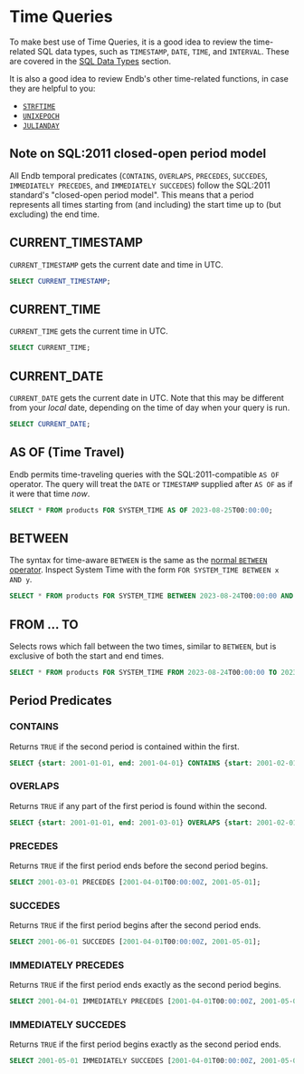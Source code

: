 # Time Queries

To make best use of Time Queries, it is a good idea to review the
time-related SQL data types, such as `TIMESTAMP`, `DATE`, `TIME`,
and `INTERVAL`.
These are covered in the [SQL Data Types](data_types.md) section.

It is also a good idea to review Endb's other time-related functions,
in case they are helpful to you:

* [`STRFTIME`](functions.md#strftime)
* [`UNIXEPOCH`](functions.md#unixepoch)
* [`JULIANDAY`](functions.md#julianday)

## Note on SQL:2011 closed-open period model

All Endb temporal predicates (`CONTAINS`, `OVERLAPS`, `PRECEDES`,
`SUCCEDES`, `IMMEDIATELY PRECEDES`, and `IMMEDIATELY SUCCEDES`)
follow the SQL:2011 standard's "closed-open period model".
This means that a period represents all times starting from (and including)
the start time up to (but excluding) the end time.

## CURRENT_TIMESTAMP

`CURRENT_TIMESTAMP` gets the current date and time in UTC.

```sql
SELECT CURRENT_TIMESTAMP;
```

## CURRENT_TIME

`CURRENT_TIME` gets the current time in UTC.

```sql
SELECT CURRENT_TIME;
```

## CURRENT_DATE

`CURRENT_DATE` gets the current date in UTC.
Note that this may be different from your _local_ date,
depending on the time of day when your query is run.

```sql
SELECT CURRENT_DATE;
```

## AS OF (Time Travel)

Endb permits time-traveling queries with the SQL:2011-compatible
`AS OF` operator.
The query will treat the `DATE` or `TIMESTAMP` supplied after `AS OF`
as if it were that time _now_.

```sql
SELECT * FROM products FOR SYSTEM_TIME AS OF 2023-08-25T00:00:00;
```

## BETWEEN

The syntax for time-aware `BETWEEN` is the same as the
[normal `BETWEEN` operator](operators.md#between).
Inspect System Time with the form `FOR SYSTEM_TIME BETWEEN x AND y`.

```sql
SELECT * FROM products FOR SYSTEM_TIME BETWEEN 2023-08-24T00:00:00 AND 2023-08-25T00:00:00;
```

## FROM ... TO

Selects rows which fall between the two times, similar to `BETWEEN`,
but is exclusive of both the start and end times.

```sql
SELECT * FROM products FOR SYSTEM_TIME FROM 2023-08-24T00:00:00 TO 2023-08-30T00:00:00;
```

## Period Predicates

### CONTAINS

Returns `TRUE` if the second period is contained within the first.

```sql
SELECT {start: 2001-01-01, end: 2001-04-01} CONTAINS {start: 2001-02-01, end: 2001-04-01};
```

### OVERLAPS

Returns `TRUE` if any part of the first period is found within the second.

```sql
SELECT {start: 2001-01-01, end: 2001-03-01} OVERLAPS {start: 2001-02-01, end: 2001-04-01};
```

### PRECEDES

Returns `TRUE` if the first period ends before the second period begins.

```sql
SELECT 2001-03-01 PRECEDES [2001-04-01T00:00:00Z, 2001-05-01];
```

### SUCCEDES

Returns `TRUE` if the first period begins after the second period ends.

```sql
SELECT 2001-06-01 SUCCEDES [2001-04-01T00:00:00Z, 2001-05-01];
```

### IMMEDIATELY PRECEDES

Returns `TRUE` if the first period ends exactly as the second period begins.

```sql
SELECT 2001-04-01 IMMEDIATELY PRECEDES [2001-04-01T00:00:00Z, 2001-05-01];
```

### IMMEDIATELY SUCCEDES

Returns `TRUE` if the first period begins exactly as the second period ends.

```sql
SELECT 2001-05-01 IMMEDIATELY SUCCEDES [2001-04-01T00:00:00Z, 2001-05-01];
```
